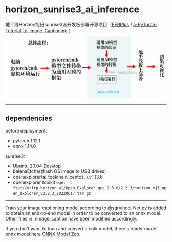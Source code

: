 # horizon_sunrise3_ai_inference
地平线Horzion旭日sunrise3派开发板部署开源项目（[FERPlus](https://github.com/ebarsoum/FERPlus) / [a-PyTorch-Tutorial-to-Image-Captioning](https://github.com/sgrvinod/a-PyTorch-Tutorial-to-Image-Captioning)
）
![总体流程](procedure.png)
***
## dependencies
before deployment:
  - pytorch 1.12.1
  - onnx 1.14.0

sunrise3:
  - Ubuntu 20.04 Desktop
  - balenaEtcher(flash OS image to USB drives)
  - openexplorer/ai_toolchain_centos_7.v1.13.6
  - openexplorer toolkit
`wget -c ftp://vrftp.horizon.ai/Open_Explorer_gcc_9.3.0/2.2.3/horizon_xj3_open_explorer_v2.2.3_20220617.tar.gz`
***
Train your image captioning model according to [@sgrvinod](https://github.com/sgrvinod/a-PyTorch-Tutorial-to-Image-Captioning). Net.py is added to obtain an end-to-end model in order to be converted to an onnx model. Other files in ./image_caption have been modified accordingly.

If you don't want to train and convert a cntk model, there's ready-made onnx model here [ONNX Model Zoo](https://github.com/onnx/models/tree/main/vision/body_analysis/emotion_ferplus).
